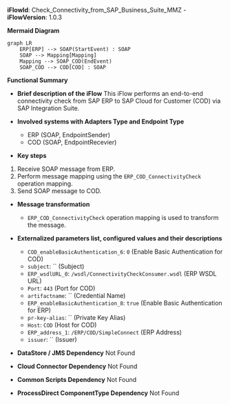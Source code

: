 **iFlowId**: Check_Connectivity_from_SAP_Business_Suite_MMZ - **iFlowVersion**: 1.0.3

**Mermaid Diagram**
```mermaid
graph LR
    ERP[ERP] --> SOAP(StartEvent) : SOAP
    SOAP --> Mapping[Mapping]
    Mapping --> SOAP_COD(EndEvent)
    SOAP_COD --> COD[COD] : SOAP
```

**Functional Summary**
- **Brief description of the iFlow**
  This iFlow performs an end-to-end connectivity check from SAP ERP to SAP Cloud for Customer (COD) via SAP Integration Suite.

- **Involved systems with Adapters Type and Endpoint Type**
    - ERP (SOAP, EndpointSender)
    - COD (SOAP, EndpointRecevier)

- **Key steps**
 1. Receive SOAP message from ERP.
 2. Perform message mapping using the `ERP_COD_ConnectivityCheck` operation mapping.
 3. Send SOAP message to COD.

- **Message transformation**
    -  `ERP_COD_ConnectivityCheck` operation mapping is used to transform the message.

- **Externalized parameters list, configured values and their descriptions**
    - `COD_enableBasicAuthentication_6`: `0` (Enable Basic Authentication for COD)
    - `subject`: `` (Subject)
    - `ERP_wsdlURL_0`: `/wsdl/ConnectivityCheckConsumer.wsdl` (ERP WSDL URL)
    - `Port`: `443` (Port for COD)
    - `artifactname`: `` (Credential Name)
    - `ERP_enableBasicAuthentication_8`: `true` (Enable Basic Authentication for ERP)
    - `pr-key-alias`: `` (Private Key Alias)
    - `Host`: `COD` (Host for COD)
    - `ERP_address_1`: `/ERP/COD/SimpleConnect` (ERP Address)
    - `issuer`: `` (Issuer)

- **DataStore / JMS Dependency**
    Not Found

- **Cloud Connector Dependency**
    Not Found

- **Common Scripts Dependency**
    Not Found

- **ProcessDirect ComponentType Dependency**
    Not Found